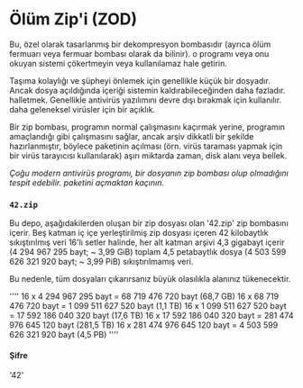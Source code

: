 # Ölüm Zip'i (ZOD)
Bu, özel olarak tasarlanmış bir dekompresyon bombasıdır (ayrıca ölüm fermuarı veya fermuar bombası olarak da bilinir).
o programı veya onu okuyan sistemi çökertmeyin veya kullanılamaz hale getirin.

Taşıma kolaylığı ve şüpheyi önlemek için genellikle küçük bir dosyadır.
Ancak dosya açıldığında içeriği sistemin kaldırabileceğinden daha fazladır.
halletmek. Genellikle antivirüs yazılımını devre dışı bırakmak için kullanılır.
daha geleneksel virüsler için bir açıklık.

Bir zip bombası, programın normal çalışmasını kaçırmak yerine,
programın amaçlandığı gibi çalışmasını sağlar, ancak arşiv dikkatli bir şekilde hazırlanmıştır, böylece
paketinin açılması (örn. virüs taraması yapmak için bir virüs tarayıcısı kullanılarak)
aşırı miktarda zaman, disk alanı veya bellek.

*Çoğu modern antivirüs programı, bir dosyanın zip bombası olup olmadığını tespit edebilir.
paketini açmaktan kaçının.*

### `42.zip`
Bu depo, aşağıdakilerden oluşan bir zip dosyası olan '42.zip' zip bombasını içerir.
Beş katman iç içe yerleştirilmiş zip dosyası içeren 42 kilobaytlık sıkıştırılmış veri
16'lı setler halinde, her alt katman arşivi 4,3 gigabayt içerir
(4 294 967 295 bayt; ~ 3,99 GiB) toplam 4,5 petabaytlık dosya
(4 503 599 626 321 920 bayt; ~ 3,99 PiB) sıkıştırılmamış veri.

Bu nedenle, tüm dosyaları çıkarırsanız büyük olasılıkla alanınız tükenecektir.

''''
16 x 4 294 967 295 bayt = 68 719 476 720 bayt (68,7 GB)
16 x 68 719 476 720 bayt = 1 099 511 627 520 bayt (1,1 TB)
16 x 1 099 511 627 520 bayt = 17 592 186 040 320 bayt (17,6 TB)
16 x 17 592 186 040 320 bayt = 281 474 976 645 120 bayt (281,5 TB)
16 x 281 474 976 645 120 bayt = 4 503 599 626 321 920 bayt (4,5 PB)
''''

#### Şifre
'42'
